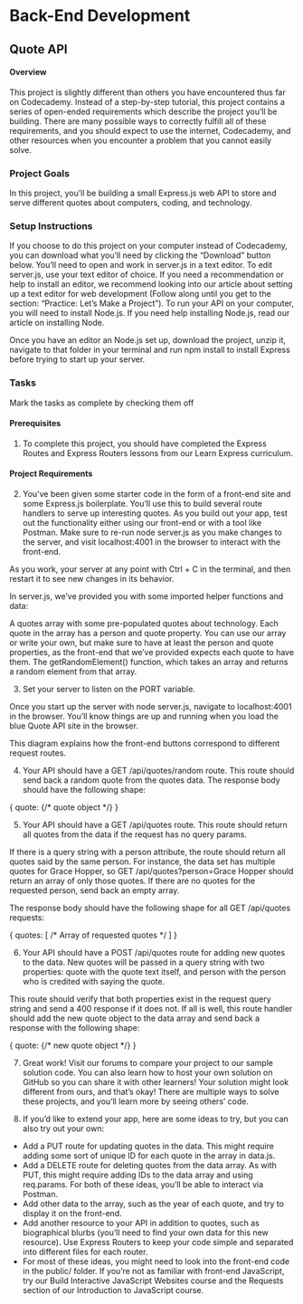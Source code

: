 # Back-End Development

## Quote API
#### Overview
This project is slightly different than others you have encountered thus far on Codecademy. Instead of a step-by-step tutorial, this project contains a series of open-ended requirements which describe the project you’ll be building. There are many possible ways to correctly fulfill all of these requirements, and you should expect to use the internet, Codecademy, and other resources when you encounter a problem that you cannot easily solve.

### Project Goals
In this project, you’ll be building a small Express.js web API to store and serve different quotes about computers, coding, and technology.

### Setup Instructions
If you choose to do this project on your computer instead of Codecademy, you can download what you’ll need by clicking the “Download” button below. You’ll need to open and work in server.js in a text editor. To edit server.js, use your text editor of choice. If you need a recommendation or help to install an editor, we recommend looking into our article about setting up a text editor for web development (Follow along until you get to the section: “Practice: Let’s Make a Project”). To run your API on your computer, you will need to install Node.js. If you need help installing Node.js, read our article on installing Node.

Once you have an editor an Node.js set up, download the project, unzip it, navigate to that folder in your terminal and run npm install to install Express before trying to start up your server.

### Tasks

Mark the tasks as complete by checking them off
#### Prerequisites
1. To complete this project, you should have completed the Express Routes and Express Routers lessons from our Learn Express curriculum.

#### Project Requirements
2. You’ve been given some starter code in the form of a front-end site and some Express.js boilerplate. You’ll use this to build several route handlers to serve up interesting quotes. As you build out your app, test out the functionality either using our front-end or with a tool like Postman. Make sure to re-run node server.js as you make changes to the server, and visit localhost:4001 in the browser to interact with the front-end.

As you work, your server at any point with Ctrl + C in the terminal, and then restart it to see new changes in its behavior.

In server.js, we’ve provided you with some imported helper functions and data:

A quotes array with some pre-populated quotes about technology. Each quote in the array has a person and quote property. You can use our array or write your own, but make sure to have at least the person and quote properties, as the front-end that we’ve provided expects each quote to have them.
The getRandomElement() function, which takes an array and returns a random element from that array.

3. Set your server to listen on the PORT variable.

Once you start up the server with node server.js, navigate to localhost:4001 in the browser. You’ll know things are up and running when you load the blue Quote API site in the browser.

This diagram explains how the front-end buttons correspond to different request routes.

4. Your API should have a GET /api/quotes/random route. This route should send back a random quote from the quotes data. The response body should have the following shape:

{
  quote: {/* quote object */}
}

5. Your API should have a GET /api/quotes route. This route should return all quotes from the data if the request has no query params.

If there is a query string with a person attribute, the route should return all quotes said by the same person. For instance, the data set has multiple quotes for Grace Hopper, so GET /api/quotes?person=Grace Hopper should return an array of only those quotes. If there are no quotes for the requested person, send back an empty array.

The response body should have the following shape for all GET /api/quotes requests:

{
  quotes: [ /* Array of requested quotes */ ]
}

6. Your API should have a POST /api/quotes route for adding new quotes to the data. New quotes will be passed in a query string with two properties: quote with the quote text itself, and person with the person who is credited with saying the quote.

This route should verify that both properties exist in the request query string and send a 400 response if it does not. If all is well, this route handler should add the new quote object to the data array and send back a response with the following shape:

{
  quote: {/* new quote object */}
}

7. Great work! Visit our forums to compare your project to our sample solution code. You can also learn how to host your own solution on GitHub so you can share it with other learners! Your solution might look different from ours, and that’s okay! There are multiple ways to solve these projects, and you’ll learn more by seeing others’ code.

8. If you’d like to extend your app, here are some ideas to try, but you can also try out your own:

- Add a PUT route for updating quotes in the data. This might require adding some sort of unique ID for each quote in the array in data.js.
- Add a DELETE route for deleting quotes from the data array. As with PUT, this might require adding IDs to the data array and using req.params. For both of these ideas, you’ll be able to interact via Postman.
- Add other data to the array, such as the year of each quote, and try to display it on the front-end.
- Add another resource to your API in addition to quotes, such as biographical blurbs (you’ll need to find your own data for this new resource). Use Express Routers to keep your code simple and separated into different files for each router.
- For most of these ideas, you might need to look into the front-end code in the public/ folder. If you’re not as familiar with front-end JavaScript, try our Build Interactive JavaScript Websites course and the Requests section of our Introduction to JavaScript course.
